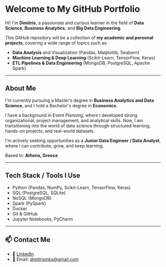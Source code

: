#  Welcome to My GitHub Portfolio

Hi! I'm **Dimitris**, a passionate and curious learner in the field of **Data Science**, **Business Analytics**, and **Big Data Engineering**.

This GitHub repository will be a collection of **my academic and personal projects**, covering a wide range of topics such as:

-  **Data Analysis** and Visualization (Pandas, Matplotlib, Seaborn)
-  **Machine Learning & Deep Learning** (Scikit-Learn, TensorFlow, Keras)
-  **ETL Pipelines & Data Engineering** (MongoDB, PostgreSQL, Apache Spark)

---

##  About Me

 I'm currently pursuing a Master’s degree in **Business Analytics and Data Science**, and I hold a Bachelor's degree in **Economics**.
 
 I have a background in Event Planning, where I developed strong organizational, project management, and analytical skills. Now, I am transitioning into the world of data science through structured learning, hands-on projects, and real-world datasets.
 
 I'm actively seeking opportunities as a **Junior Data Engineer / Data Analyst**, where I can contribute, grow, and keep learning.

 Based in: **Athens, Greece**

---

##  Tech Stack / Tools I Use

- Python (Pandas, NumPy, Scikit-Learn, TensorFlow, Keras)
- SQL (PostgreSQL, SQLite)
- NoSQL (MongoDB)
- Spark (PySpark)
- Docker
- Git & GitHub
- Jupyter Notebooks, PyCharm

---
## 📫 Contact Me

- 💼 [LinkedIn](https://www.linkedin.com/in/dimitris-mamakis-ab37002b8)
- 📧 Email: dimitrismks@gmail.com

